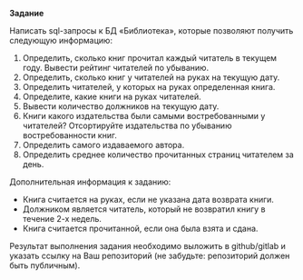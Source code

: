 **Задание**

Написать sql-запросы к БД «Библиотека», которые позволяют получить следующую информацию:

1. Определить, сколько книг прочитал каждый читатель в текущем году. Вывести рейтинг читателей по убыванию.
2. Определить, сколько книг у читателей на руках на текущую дату.
3. Определить читателей, у которых на руках определенная книга.
4. Определите, какие книги на руках читателей.
5. Вывести количество должников на текущую дату.
6. Книги какого издательства были самыми востребованными у читателей? Отсортируйте издательства по убыванию востребованности книг.
7. Определить самого издаваемого автора.
8. Определить среднее количество прочитанных страниц читателем за день.

Дополнительная информация к заданию:

* Книга считается на руках, если не указана дата возврата книги.
* Должником является читатель, который не возвратил книгу в течение 2-х недель.
* Книга считается прочитанной, если она была взята и сдана.

Результат выполнения задания необходимо выложить в github/gitlab и указать ссылку на Ваш репозиторий (не забудьте: репозиторий должен быть публичным).
